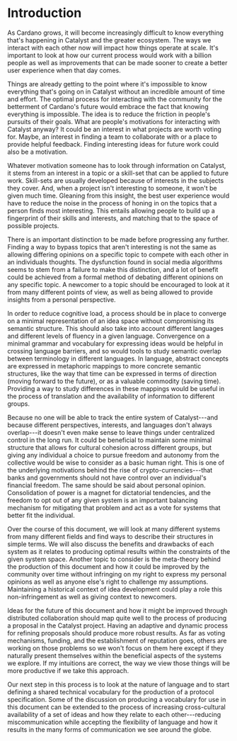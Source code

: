 # Introduction
As Cardano grows, it will become increasingly difficult to know everything that's happening in Catalyst and the greater ecosystem.
The ways we interact with each other now will impact how things operate at scale.
It's important to look at how our current process would work with a billion people as well as improvements that can be made sooner to create a better user experience when that day comes.

Things are already getting to the point where it's impossible to know everything that's going on in Catalyst without an incredible amount of time and effort.
The optimal process for interacting with the community for the betterment of Cardano's future would embrace the fact that knowing everything is impossible.
The idea is to reduce the friction in people's pursuits of their goals.
What are people's motivations for interacting with Catalyst anyway?
It could be an interest in what projects are worth voting for.
Maybe, an interest in finding a team to collaborate with or a place to provide helpful feedback.
Finding interesting ideas for future work could also be a motivation.

Whatever motivation someone has to look through information on Catalyst, it stems from an interest in a topic or a skill-set that can be applied to future work.
Skill-sets are usually developed because of interests in the subjects they cover.
And, when a project isn't interesting to someone, it won't be given much time.
Gleaning from this insight, the best user experience would have to reduce the noise in the process of honing in on the topics that a person finds most interesting.
This entails allowing people to build up a fingerprint of their skills and interests, and matching that to the space of possible projects.

There is an important distinction to be made before progressing any further.
Finding a way to bypass topics that aren't interesting is not the same as allowing differing opinions on a specific topic to compete with each other in an individuals thoughts.
The dysfunction found in social media algorithms seems to stem from a failure to make this distinction, and a lot of benefit could be achieved from a formal method of debating different opinions on any specific topic. 
A newcomer to a topic should be encouraged to look at it from many different points of view, as well as being allowed to provide insights from a personal perspective.

In order to reduce cognitive load, a process should be in place to converge on a minimal representation of an idea space without compromising its semantic structure.
This should also take into account different languages and different levels of fluency in a given language.
Convergence on a minimal grammar and vocabulary for expressing ideas would be helpful in crossing language barriers, and so would tools to study semantic overlap between terminology in different languages.
In language, abstract concepts are expressed in metaphoric mappings to more concrete semantic structures, like the way that time can be expressed in terms of direction (moving forward to the future), or as a valuable commodity (saving time).
Providing a way to study differences in these mappings would be useful in the process of translation and the availability of information to different groups.

Because no one will be able to track the entire system of Catalyst---and because different perspectives, interests, and languages don't always overlap---it doesn't even make sense to leave things under centralized control in the long run.
It could be beneficial to maintain some minimal structure that allows for cultural cohesion across different groups, but giving any individual a choice to pursue freedom and autonomy from the collective would be wise to consider as a basic human right.
This is one of the underlying motivations behind the rise of crypto-currencies---that banks and governments should not have control over an individual's financial freedom.
The same should be said about personal opinion.
Consolidation of power is a magnet for dictatorial tendencies, and the freedom to opt out of any given system is an important balancing mechanism for mitigating that problem and act as a vote for systems that better fit the individual. 

Over the course of this document, we will look at many different systems from many different fields and find ways to describe their structures in simple terms.
We will also discuss the benefits and drawbacks of each system as it relates to producing optimal results within the constraints of the given system space.
Another topic to consider is the meta-theory behind the production of this document and how it could be improved by the community over time without infringing on my right to express my personal opinions as well as anyone else's right to challenge my assumptions.
Maintaining a historical context of idea development could play a role this non-infringement as well as giving context to newcomers.

Ideas for the future of this document and how it might be improved through distributed collaboration should map quite well to the process of producing a proposal in the Catalyst project.
Having an adaptive and dynamic process for refining proposals should produce more robust results.
As far as voting mechanisms, funding, and the establishment of reputation goes, others are working on those problems so we won't focus on them here except if they naturally present themselves within the beneficial aspects of the systems we explore.
If my intuitions are correct, the way we view those things will be more productive if we take this approach.

Our next step in this process is to look at the nature of language and to start defining a shared technical vocabulary for the production of a protocol specification.
Some of the discussion on producing a vocabulary for use in this document can be extended to the process of increasing cross-cultural availability of a set of ideas and how they relate to each other---reducing miscommunication while accepting the flexibility of language and how it results in the many forms of communication we see around the globe.
